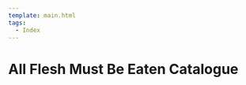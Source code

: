 ```yaml
---
template: main.html
tags:
  - Index
---
```


# All Flesh Must Be Eaten Catalogue

<!-- material/tags { scope: true } -->